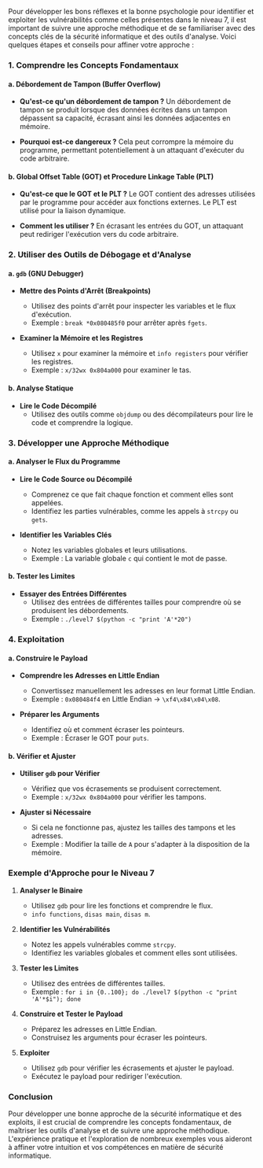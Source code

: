 Pour développer les bons réflexes et la bonne psychologie pour identifier et exploiter les vulnérabilités comme celles présentes dans le niveau 7, il est important de suivre une approche méthodique et de se familiariser avec des concepts clés de la sécurité informatique et des outils d'analyse. Voici quelques étapes et conseils pour affiner votre approche :

### 1. Comprendre les Concepts Fondamentaux

#### a. Débordement de Tampon (Buffer Overflow)
- **Qu'est-ce qu'un débordement de tampon ?**
  Un débordement de tampon se produit lorsque des données écrites dans un tampon dépassent sa capacité, écrasant ainsi les données adjacentes en mémoire.
  
- **Pourquoi est-ce dangereux ?**
  Cela peut corrompre la mémoire du programme, permettant potentiellement à un attaquant d'exécuter du code arbitraire.

#### b. Global Offset Table (GOT) et Procedure Linkage Table (PLT)
- **Qu'est-ce que le GOT et le PLT ?**
  Le GOT contient des adresses utilisées par le programme pour accéder aux fonctions externes. Le PLT est utilisé pour la liaison dynamique.

- **Comment les utiliser ?**
  En écrasant les entrées du GOT, un attaquant peut rediriger l'exécution vers du code arbitraire.

### 2. Utiliser des Outils de Débogage et d'Analyse

#### a. `gdb` (GNU Debugger)
- **Mettre des Points d'Arrêt (Breakpoints)**
  - Utilisez des points d'arrêt pour inspecter les variables et le flux d'exécution.
  - Exemple : `break *0x080485f0` pour arrêter après `fgets`.

- **Examiner la Mémoire et les Registres**
  - Utilisez `x` pour examiner la mémoire et `info registers` pour vérifier les registres.
  - Exemple : `x/32wx 0x804a000` pour examiner le tas.

#### b. Analyse Statique
- **Lire le Code Décompilé**
  - Utilisez des outils comme `objdump` ou des décompilateurs pour lire le code et comprendre la logique.

### 3. Développer une Approche Méthodique

#### a. Analyser le Flux du Programme
- **Lire le Code Source ou Décompilé**
  - Comprenez ce que fait chaque fonction et comment elles sont appelées.
  - Identifiez les parties vulnérables, comme les appels à `strcpy` ou `gets`.

- **Identifier les Variables Clés**
  - Notez les variables globales et leurs utilisations.
  - Exemple : La variable globale `c` qui contient le mot de passe.

#### b. Tester les Limites
- **Essayer des Entrées Différentes**
  - Utilisez des entrées de différentes tailles pour comprendre où se produisent les débordements.
  - Exemple : `./level7 $(python -c "print 'A'*20")`

### 4. Exploitation

#### a. Construire le Payload
- **Comprendre les Adresses en Little Endian**
  - Convertissez manuellement les adresses en leur format Little Endian.
  - Exemple : `0x080484f4` en Little Endian -> `\xf4\x84\x04\x08`.

- **Préparer les Arguments**
  - Identifiez où et comment écraser les pointeurs.
  - Exemple : Écraser le GOT pour `puts`.

#### b. Vérifier et Ajuster
- **Utiliser `gdb` pour Vérifier**
  - Vérifiez que vos écrasements se produisent correctement.
  - Exemple : `x/32wx 0x804a000` pour vérifier les tampons.

- **Ajuster si Nécessaire**
  - Si cela ne fonctionne pas, ajustez les tailles des tampons et les adresses.
  - Exemple : Modifier la taille de `A` pour s'adapter à la disposition de la mémoire.

### Exemple d'Approche pour le Niveau 7

1. **Analyser le Binaire**
   - Utilisez `gdb` pour lire les fonctions et comprendre le flux.
   - `info functions`, `disas main`, `disas m`.

2. **Identifier les Vulnérabilités**
   - Notez les appels vulnérables comme `strcpy`.
   - Identifiez les variables globales et comment elles sont utilisées.

3. **Tester les Limites**
   - Utilisez des entrées de différentes tailles.
   - Exemple : `for i in {0..100}; do ./level7 $(python -c "print 'A'*$i"); done`

4. **Construire et Tester le Payload**
   - Préparez les adresses en Little Endian.
   - Construisez les arguments pour écraser les pointeurs.

5. **Exploiter**
   - Utilisez `gdb` pour vérifier les écrasements et ajuster le payload.
   - Exécutez le payload pour rediriger l'exécution.

### Conclusion

Pour développer une bonne approche de la sécurité informatique et des exploits, il est crucial de comprendre les concepts fondamentaux, de maîtriser les outils d'analyse et de suivre une approche méthodique. L'expérience pratique et l'exploration de nombreux exemples vous aideront à affiner votre intuition et vos compétences en matière de sécurité informatique.